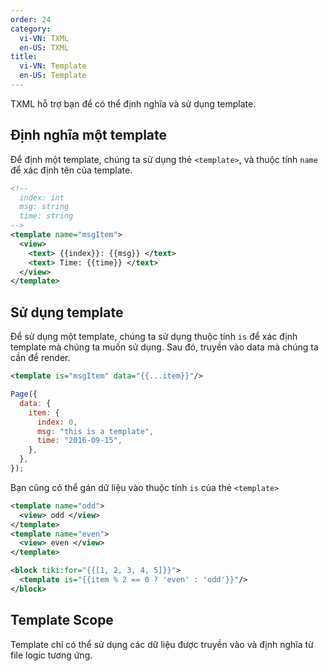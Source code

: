 ```yaml
---
order: 24
category:
  vi-VN: TXML
  en-US: TXML
title:
  vi-VN: Template
  en-US: Template
---
```


TXML hỗ trợ bạn để có thể định nghĩa và sử dụng template.

## Định nghĩa một template

Để định một template, chúng ta sử dụng thẻ `<template>`, và thuộc tính `name` để xác định tên của template.

```xml
<!--
  index: int
  msg: string
  time: string
-->
<template name="msgItem">
  <view>
    <text> {{index}}: {{msg}} </text>
    <text> Time: {{time}} </text>
  </view>
</template>
```

## Sử dụng template

Để sử dụng một template, chúng ta sử dụng thuộc tính `is` để xác định template mà chúng ta muốn sử dụng.
Sau đó, truyền vào data mà chúng ta cần để render.

```xml
<template is="msgItem" data="{{...item}}"/>
```

```js
Page({
  data: {
    item: {
      index: 0,
      msg: "this is a template",
      time: "2016-09-15",
    },
  },
});
```

Bạn cũng có thể gán dữ liệu vào thuộc tính `is` của thẻ `<template>`

```xml
<template name="odd">
  <view> odd </view>
</template>
<template name="even">
  <view> even </view>
</template>

<block tiki:for="{{[1, 2, 3, 4, 5]}}">
  <template is="{{item % 2 == 0 ? 'even' : 'odd'}}"/>
</block>
```

## Template Scope

Template chỉ có thể sử dụng các dữ liệu được truyền vào và định nghĩa từ file logic tương ứng.

